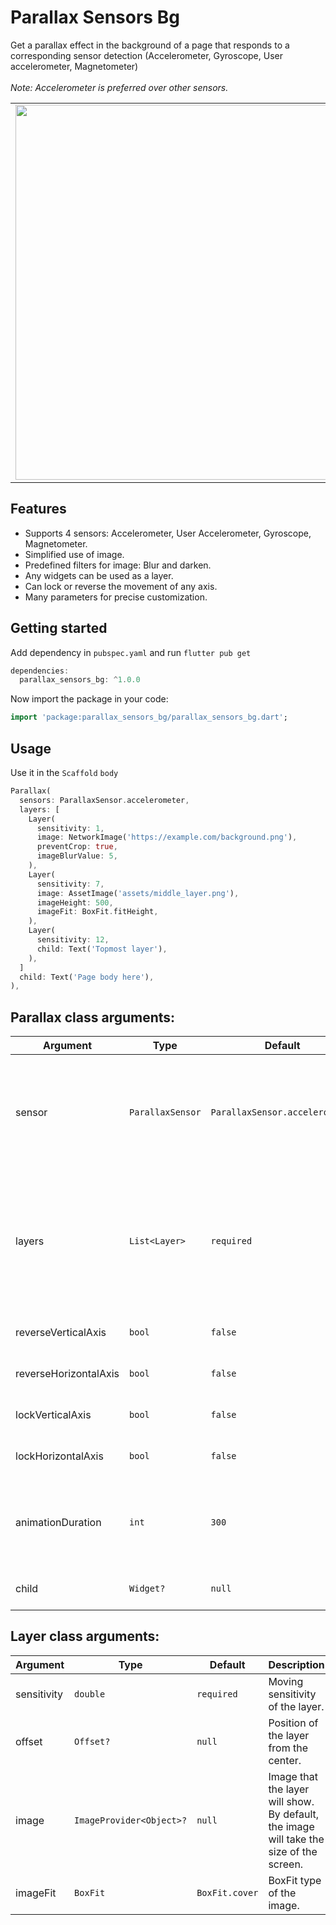 # Parallax Sensors Bg

Get a parallax effect in the background of a page that responds to a corresponding sensor 
detection (Accelerometer, Gyroscope, User accelerometer, Magnetometer)
<br> <br> *Note: Accelerometer is preferred over other sensors.*

<table>
  <tr>
    <td><img src="https://github.com/Prayag-X/parallax_sensors_bg/blob/main/assets/example1.gif" height="600"></td>
    <td><img src="https://github.com/Prayag-X/parallax_sensors_bg/blob/main/assets/example2.gif" height="600"></td>
  </tr>
</table>

## Features

<ul>
  <li> Supports 4 sensors: Accelerometer, User Accelerometer, Gyroscope, Magnetometer.
  </li>
  <li> Simplified use of image.
  </li> 
  <li> Predefined filters for image: Blur and darken.
  </li>
  <li> Any widgets can be used as a layer.
  </li>
  <li> Can lock or reverse the movement of any axis.
  </li>
  <li> Many parameters for precise customization.
  </li>
</ul>

## Getting started

Add dependency in ```pubspec.yaml``` and run ```flutter pub get```
```dart
dependencies:
  parallax_sensors_bg: ^1.0.0
```

Now import the package in your code:
```dart
import 'package:parallax_sensors_bg/parallax_sensors_bg.dart';
```

## Usage

Use it in the ```Scaffold``` ```body```

```dart
Parallax(
  sensors: ParallaxSensor.accelerometer,
  layers: [
    Layer(
      sensitivity: 1,
      image: NetworkImage('https://example.com/background.png'),
      preventCrop: true,
      imageBlurValue: 5,
    ),
    Layer(
      sensitivity: 7,
      image: AssetImage('assets/middle_layer.png'),
      imageHeight: 500,
      imageFit: BoxFit.fitHeight,
    ),
    Layer(
      sensitivity: 12,
      child: Text('Topmost layer'),
    ),
  ]
  child: Text('Page body here'),
),
```

## **Parallax** class arguments:

Argument | Type | Default | Description
--- | --- | --- | ---
sensor | `ParallaxSensor` | `ParallaxSensor.accelerometer` | Type of the sensor whose detected values will be used for parallax movement. (`accelerometer`, `userAccelerometer`, `gyroscope`, `magnetometer`).
layers | `List<Layer>` | `required` | Individual layers for the parallax effect. The declaration of the layers sequentially are positioned from bottom to top (Farthest to nearest from parallax perspective).
reverseVerticalAxis | `bool` | `false` | Reverses the movement of vertical axis
reverseHorizontalAxis | `bool` | `false` | Reverses the movement of horizontal axis
lockVerticalAxis | `bool` | `false` | Stops the movement of vertical axis
lockHorizontalAxis | `bool` | `false` | Stops the movement of horizontal axis
animationDuration | `int` | `300` | The duration in milliseconds it takes for the movement change to complete. Ideal value is from `200` to `400`.
child | `Widget?` | `null` | The fixed body of the page, above the parallax layer.

## **Layer** class arguments:

Argument | Type | Default | Description
--- | --- | --- | ---
sensitivity | `double` | `required` | Moving sensitivity of the layer.
offset | `Offset?` | `null` | Position of the layer from the center.
image | `ImageProvider<Object>?` | `null` | Image that the layer will show. By default, the image will take the size of the screen.
imageFit | `BoxFit` | `BoxFit.cover` | BoxFit type of the image.

